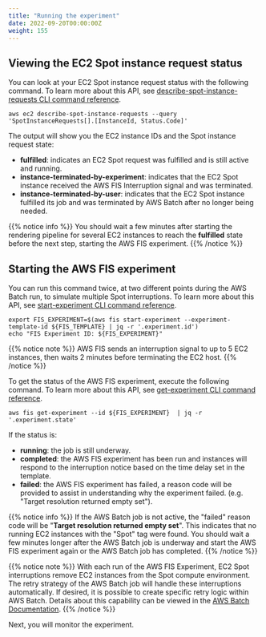 ```yaml
---
title: "Running the experiment"
date: 2022-09-20T00:00:00Z
weight: 155
---
```


## Viewing the EC2 Spot instance request status

You can look at your EC2 Spot instance request status with the following command. To learn more about this API, see [describe-spot-instance-requests CLI command reference](https://docs.aws.amazon.com/cli/latest/reference/ec2/describe-spot-instance-requests.html).

```
aws ec2 describe-spot-instance-requests --query 'SpotInstanceRequests[].[InstanceId, Status.Code]'
```

The output will show you the EC2 instance IDs and the Spot instance request state:
  - **fulfilled**: indicates an EC2 Spot request was fulfilled and is still active and running.
  - **instance-terminated-by-experiment**: indicates that the EC2 Spot instance received the AWS FIS Interruption signal and was terminated.
  - **instance-terminated-by-user**: indicates that the EC2 Spot instance fulfilled its job and was terminated by AWS Batch after no longer being needed.

{{% notice info %}}
You should wait a few minutes after starting the rendering pipeline for several EC2 instances to reach the **fulfilled** state before the next step, starting the AWS FIS experiment.
{{% /notice %}}

## Starting the AWS FIS experiment

You can run this command twice, at two different points during the AWS Batch run, to simulate multiple Spot interruptions. To learn more about this API, see [start-experiment CLI command reference](https://docs.aws.amazon.com/cli/latest/reference/fis/start-experiment.html).

```
export FIS_EXPERIMENT=$(aws fis start-experiment --experiment-template-id ${FIS_TEMPLATE} | jq -r '.experiment.id')
echo "FIS Experiment ID: ${FIS_EXPERIMENT}"
```

{{% notice note %}}
AWS FIS sends an interruption signal to up to 5 EC2 instances, then waits 2 minutes before terminating the EC2 host.
{{% /notice %}}

To get the status of the AWS FIS experiment, execute the following command. To learn more about this API, see [get-experiment CLI command reference](https://docs.aws.amazon.com/cli/latest/reference/fis/get-experiment.html).

```
aws fis get-experiment --id ${FIS_EXPERIMENT}  | jq -r '.experiment.state'
```

If the status is:
- **running**: the job is still underway.
- **completed**: the AWS FIS experiment has been run and instances will respond to the interruption notice based on the time delay set in the template.
- **failed**: the AWS FIS experiment has failed, a reason code will be provided to assist in understanding why the experiment failed. (e.g. "Target resolution returned empty set").

{{% notice info %}}
If the AWS Batch job is not active, the "failed" reason code will be "**Target resolution returned empty set**". This indicates that no running EC2 instances with the "Spot" tag were found. You should wait a few minutes longer after the AWS Batch job is underway and start the AWS FIS experiment again or the AWS Batch job has completed.
{{% /notice %}}

{{% notice note %}}
With each run of the AWS FIS Experiment, EC2 Spot interruptions remove EC2 instances from the Spot compute environment. The retry strategy of the AWS Batch job will handle these interruptions automatically. If desired, it is possible to create specific retry logic within AWS Batch. Details about this capability can be viewed in the [AWS Batch Documentation](https://docs.aws.amazon.com/batch/latest/userguide/job_retries.html).
{{% /notice %}}

Next, you will monitor the experiment.
